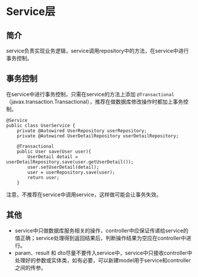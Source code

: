 # Service层

## 简介 ##
service负责实现业务逻辑，service调用repository中的方法，在service中进行事务控制。
 
## 事务控制  ## 
在service中进行事务控制，只需在service的方法上添加 `@Transactional` （javax.transaction.Transactional），推荐在做数据库修改操作时都加上事务控制。
```   
@Service
public class UserService {
	private @Autowired UserRepository userRepository;
	private @Autowired UserDetailRepository userDetailRepository;

	@Transactional
	public User save(User user){
		UserDetail detail = userDetailRepository.save(user.getUserDetail());
		user.setUserDetail(detail);
		user = userRepository.save(user);
		return user;
	}
```

注意，不推荐在service中调用service，这样做可能会让事务失效。

## 其他 ##

- service中只做数据库服务相关的操作，controller中应保证传递给service的值正确；service处理得到返回结果后，判断操作结果为空应在controller中进行。
- param、result 和 dto尽量不要传入service中，service中只接收controller中处理好的参数或实体类，如有必要，可以新建model用于service和controller之间的传参。 
